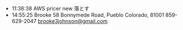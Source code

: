 
- 11:38:38 AWS pricer new 落とす 
- 14:55:25 
	Brooke
	58 Bonnymede Road, Pueblo Colorado, 81001
	859-629-2047
	brooke3johnson@gmail.com 